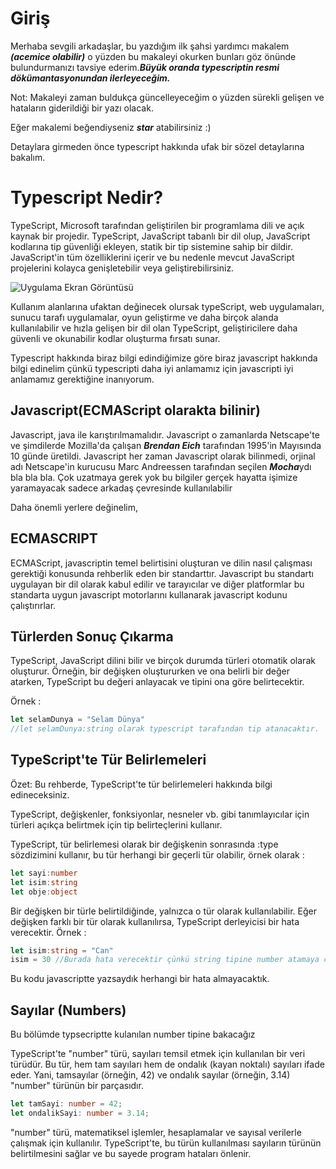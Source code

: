 
# Giriş

Merhaba sevgili arkadaşlar, bu yazdığım ilk şahsi yardımcı makalem ***(acemice olabilir)*** o yüzden bu makaleyi okurken bunları göz önünde bulundurmanızı tavsiye ederim.***Büyük oranda typescriptin resmi dökümantasyonundan ilerleyeceğim.***

Not: Makaleyi zaman buldukça güncelleyeceğim o yüzden sürekli gelişen ve hataların giderildiği bir yazı olacak.

Eğer makalemi beğendiyseniz ***star*** atabilirsiniz :)

Detaylara girmeden önce typescript hakkında ufak bir sözel detaylarına bakalım.

# Typescript Nedir? 

TypeScript, Microsoft tarafından geliştirilen bir programlama dili ve açık kaynak bir projedir. TypeScript, JavaScript tabanlı bir dil olup, JavaScript kodlarına tip güvenliği ekleyen, statik bir tip sistemine sahip bir dildir. JavaScript'in tüm özelliklerini içerir ve bu nedenle mevcut JavaScript projelerini kolayca genişletebilir veya geliştirebilirsiniz.

![Uygulama Ekran Görüntüsü](https://d2ms8rpfqc4h24.cloudfront.net/uploads/2021/12/Understand-Typescript.jpg)

Kullanım alanlarına ufaktan değinecek olursak typeScript, web uygulamaları, sunucu tarafı uygulamalar, oyun geliştirme ve daha birçok alanda kullanılabilir ve hızla gelişen bir dil olan TypeScript, geliştiricilere daha güvenli ve okunabilir kodlar oluşturma fırsatı sunar.

Typescript hakkında biraz bilgi edindiğimize göre biraz javascript hakkında bilgi edinelim çünkü typescripti daha iyi anlamamız için javascripti iyi anlamamız gerektiğine inanıyorum.

## Javascript(ECMAScript olarakta bilinir)
Javascript, java ile karıştırılmamalıdır. Javascript o zamanlarda Netscape'te ve şimdilerde Mozilla'da çalışan ***Brendan Eich*** tarafından 1995'in Mayısında 10 günde üretildi. Javascript her zaman Javascript olarak bilinmedi, orjinal adı Netscape'in kurucusu Marc Andreessen tarafından seçilen ***Mocha***ydı bla bla bla. Çok uzatmaya gerek yok bu bilgiler gerçek hayatta işimize yaramayacak sadece arkadaş çevresinde kullanılabilir

Daha önemli yerlere değinelim,

## ECMASCRIPT
ECMAScript, javascriptin temel belirtisini oluşturan ve dilin nasıl çalışması gerektiği konusunda rehberlik eden bir standarttır. Javascript bu standartı uygulayan bir dil olarak kabul edilir ve tarayıcılar ve diğer platformlar bu standarta uygun javascript motorlarını kullanarak javascript kodunu çalıştırırlar. 

## Türlerden Sonuç Çıkarma
TypeScript, JavaScript dilini bilir ve birçok durumda türleri otomatik olarak oluşturur. Örneğin, bir değişken oluştururken ve ona belirli bir değer atarken, TypeScript bu değeri anlayacak ve tipini ona göre belirtecektir.

Örnek : 
```typescript
let selamDunya = "Selam Dünya"
//let selamDunya:string olarak typescript tarafından tip atanacaktır.
```

## TypeScript'te Tür Belirlemeleri
Özet: Bu rehberde, TypeScript'te tür belirlemeleri hakkında bilgi edineceksiniz.

TypeScript, değişkenler, fonksiyonlar, nesneler vb. gibi tanımlayıcılar için türleri açıkça belirtmek için tip belirteçlerini kullanır.

TypeScript, tür belirlemesi olarak bir değişkenin sonrasında :type sözdizimini kullanır, bu tür herhangi bir geçerli tür olabilir, örnek olarak :
```typescript
let sayi:number 
let isim:string 
let obje:object 
```

Bir değişken bir türle belirtildiğinde, yalnızca o tür olarak kullanılabilir. Eğer değişken farklı bir tür olarak kullanılırsa, TypeScript derleyicisi bir hata verecektir. Örnek :

```typescript
let isim:string = "Can"
isim = 30 //Burada hata verecektir çünkü string tipine number atamaya calısıyoruz.
```

Bu kodu javascriptte yazsaydık herhangi bir hata almayacaktık.

## Sayılar (Numbers)
Bu bölümde typsecriptte kulanılan number tipine bakacağız

TypeScript'te "number" türü, sayıları temsil etmek için kullanılan bir veri türüdür. Bu tür, hem tam sayıları hem de ondalık (kayan noktalı) sayıları ifade eder. Yani, tamsayılar (örneğin, 42) ve ondalık sayılar (örneğin, 3.14) "number" türünün bir parçasıdır.


```typescript
let tamSayi: number = 42;
let ondalikSayi: number = 3.14;
```

"number" türü, matematiksel işlemler, hesaplamalar ve sayısal verilerle çalışmak için kullanılır. TypeScript'te, bu türün kullanılması sayıların türünün belirtilmesini sağlar ve bu sayede program hataları önlenir.



